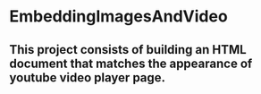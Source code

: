 # EmbeddingImagesAndVideo
## This project consists of building an HTML document that matches the appearance of youtube video player page.

